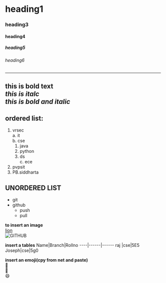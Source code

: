 # heading1
### heading3
#### heading4
##### heading5
###### heading6
-------------------------------------------------------------
**this is bold text**  
*this is italc*  
***this is bold and italic***  
-----------------------------------------------
**ordered list:**
---------------
1. vrsec   
  a. it   
  b. cse   
    1. java   
    2. python   
    3. ds   
  c. ece  
 2. pvpsit  
 3. PB.siddharta  
 
 **UNORDERED LIST**
-----------------
* git
* github
   * push
   * pull
 
 **to insert an image**    
[lion](https://encrypted-tbn0.gstatic.com/images?q=tbn:ANd9GcTUjKHk2fSzUjeYRdF0pHo-Eiz9Udshht45jw&usqp=CAU)     
![GITHUB](https://encrypted-tbn0.gstatic.com/images?q=tbn:ANd9GcTUjKHk2fSzUjeYRdF0pHo-Eiz9Udshht45jw&usqp=CAU)   

**insert a tables**
Name|Branch|Rollno
----|------|------
raj |cse|5E5
Joseph|cse|5g0

**insert an emoji(cpy from net and paste)**   
:rotating_light:  
:see_no_evil:         
:smile:      
